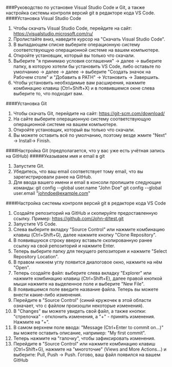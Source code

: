 ###Руководство по установке Visual Studio Code и Git, а также настройка системы контроля версий git в редакторе кода VS Code.
####Установка Visual Studio Code
 1. Чтобы скачать Visual Studio Code, перейдите на сайт: https://visualstudio.microsoft.com/ru/
 2. Пролистайте вниз, наведите курсор на "Скачать Visual Studio Code".
 3. В выпадающем списке выберите операционную систему соответствующую операционной системе на вашем компьютере.
 4. Откройте установщик, который вы только что скачали. 
 5. Выберите "я принимаю условия соглашения" → далее → выберите папку, в которую хотели бы установить VS Code, либо оставьте по умолчанию → далее → далее → выберите "Создать значок на Рабочем столе" и "Добавить в PATH" → Установить → Завершить.
 6. Чтобы установить необходимые вам расширения, нажмите комбинацию клавиш (Ctrl+Shift+X) и в появившемся окне слева выберите то, что подходит вам.
 
####Установка Git
 1. Чтобы скачать Git, перейдите на сайт: https://git-scm.com/download/
 2. На сайте выберите операционную систему соответствующую операционной системе на вашем компьютере.
 3. Откройте установщик, который вы только что скачали.
 4. Вы можете оставить всё по умолчанию, поэтому везде жмите "Next" → Install→ Finish.

####Настройка Git 
(предполагается, что у вас уже есть учётная запись на GitHub)
#####Указываем имя и email в git
 1. Запустите Git.
 2. Убедитесь, что ваш email соответствует тому email, что вы зарегистрировали ранее на GitHub.
 3. Для ввода вашего имени и email  в консоли пропишите следующие команды:
git config --global user.name "John Doe"
git config  --global user.email "johndoe@example.com"

####Настройка системы контроля версий git в редакторе кода VS Code
 1. Создайте репозиторий на GitHub и скопируйте  предоставленную ссылку. Пример: https://github.com/John-d/test.git
 2. Запустите VS Code.
 3. Слева выберите вкладку "Source Control" или нажмите комбинацию клавиш (Ctrl+Shift+G), далее нажмите кнопку "Clone Repository".
 4. В появившуюся строку вверху вставьте скопированную ранее ссылку на свой репозиторий и нажмите Enter.
 5. Теперь выберите папку для текущего репозитория и нажмите "Select Repository Location".
 6. В правом нижнем углу появится диалоговое окно, нажмите на нём "Open".
 7. Теперь создайте файл: выберите слева вкладку "Explorer" или нажмите комбинацию клавиш (Ctrl+Shift+E), далее правой кнопкой мыши нажмите на выделенное поле и выберите "New File". 
 8. В появившемся поле введите название файла. Теперь вы можете внести какие-либо изменения.
 9. Перейдите в "Source Control" (синий кружочек в этой области означает, что с файлом произошли некоторые изменения).
 10. В "Changes" вы можете увидеть свой файл, а также кнопки: "стрелочка" - отклонить изменения, а "+" - принять изменения. Нажмите на "+".
10. В самом верхнем поле ввода: "Message (Ctrl+Enter to commit on...)" вы можете оставить описание, например: "My first commit".
 11. Теперь нажмите на "галочку", чтобы зафиксировать изменения.
 12. Перейдите в "Source Control" или нажмите комбинацию клавиш (Ctrl+Shift+G), нажмите на "многоточие" (Views and More Actions…) и выберите: Pull, Push → Push.
Готово, ваш файл появился на вашем GitHub